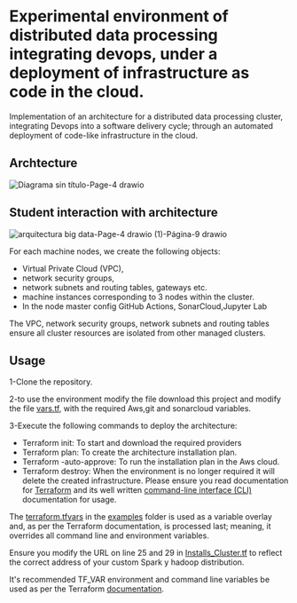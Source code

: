 # Experimental environment of distributed data processing integrating devops, under a deployment of infrastructure as code in the cloud.
Implementation of an architecture for a distributed data processing cluster, integrating Devops into a software delivery cycle; through an automated deployment of code-like infrastructure in the cloud.
## Archtecture
![Diagrama sin título-Page-4 drawio](https://user-images.githubusercontent.com/72947118/230426979-5f5fea64-2545-4cce-abcd-90cdd3ef5647.png)

## Student interaction with architecture

![arquitectura big data-Page-4 drawio (1)-Página-9 drawio](https://user-images.githubusercontent.com/72947118/230428013-47c8532c-593c-4f86-ae6f-fdc0556a024d.png)

For each machine nodes, we create the following objects:

* Virtual Private Cloud (VPC), 
* network security groups, 
* network subnets and routing tables, gateways etc.
* machine instances corresponding to 3 nodes within the cluster. 
* In the node master config GitHub Actions, SonarCloud,Jupyter Lab

The VPC, network security groups, network subnets and routing tables ensure all cluster resources are isolated from other managed clusters.

## Usage
1-Clone the repository.

2-to use the environment modify the file download this project and modify the file [vars.tf](vars.tf), with the required Aws,git and sonarcloud variables.

3-Execute the following commands to deploy the architecture:
 * Terraform init: To start and download the required providers
 * Terraform plan: To create the architecture installation plan.
 * Terraform -auto-approve: To run the installation plan in the Aws cloud.
 * Terraform destroy: When the environment is no longer required it will delete the created infrastructure.
Please ensure you read documentation for [Terraform](https://terraform.io/docs/) and its well written [command-line interface (CLI)](https://terraform.io/docs/commands/index.html) documentation for usage.

The [terraform.tfvars](https://www.terraform.io/intro/getting-started/variables.html) in the [examples](examples/terraform.tfvars) folder is used as a variable overlay and, as per the Terraform documentation, is processed last; meaning, it overrides all command line and environment variables.  

Ensure you modify the URL on line 25 and 29 in [Installs_Cluster.tf](Installs_Cluster.tf) to reflect the correct address of your custom Spark y hadoop distribution.

It's recommended TF_VAR environment and command line variables be used as per the Terraform [documentation](https://www.terraform.io/docs/configuration/variables.html).
